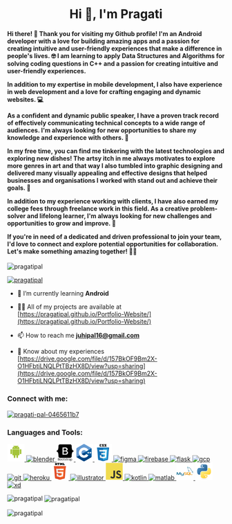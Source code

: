 <h1 align="center">Hi 👋, I'm Pragati</h1>
<h4>Hi there! 🖖 Thank you for visiting my Github profile! I'm an Android developer with a love for building amazing apps and a passion for creating intuitive and user-friendly experiences that make a difference in people's lives. 🤓 I am learning to apply Data Structures and Algorithms for solving coding questions in C++ and a passion for creating intuitive and user-friendly experiences.

In addition to my expertise in mobile development, I also have experience in web development and a love for crafting engaging and dynamic websites. 💻

As a confident and dynamic public speaker, I have a proven track record of effectively communicating technical concepts to a wide range of audiences. I'm always looking for new opportunities to share my knowledge and experience with others. 🎤

In my free time, you can find me tinkering with the latest technologies and exploring new dishes! 
The artsy itch in me always motivates to explore more genres in art and that way I also tumbled into graphic designing and delivered many visually appealing and effective designs that helped businesses and organisations I worked with stand out and achieve their goals. 🎨

In addition to my experience working with clients, I have also earned my college fees through freelance work in this field. As a creative problem-solver and lifelong learner, I'm always looking for new challenges and opportunities to grow and improve. 💯

If you're in need of a dedicated and driven professional to join your team, I'd love to connect and explore potential opportunities for collaboration. Let's make something amazing together! 🤝🚀</h3>

<p align="left"> <img src="https://komarev.com/ghpvc/?username=pragatipal&label=Profile%20views&color=0e75b6&style=flat" alt="pragatipal" /> </p>

<p align="left"> <a href="https://github.com/ryo-ma/github-profile-trophy"><img src="https://github-profile-trophy.vercel.app/?username=pragatipal" alt="pragatipal" /></a> </p>

- 🌱 I’m currently learning **Android**

- 👨‍💻 All of my projects are available at [https://pragatipal.github.io/Portfolio-Website/](https://pragatipal.github.io/Portfolio-Website/)

- 📫 How to reach me **juhipal16@gmail.com**

- 📄 Know about my experiences [https://drive.google.com/file/d/157BkOF9Bm2X-O1HFbtiLNQLPtTBzHX8D/view?usp=sharing](https://drive.google.com/file/d/157BkOF9Bm2X-O1HFbtiLNQLPtTBzHX8D/view?usp=sharing)

<h3 align="left">Connect with me:</h3>
<p align="left">
<a href="https://linkedin.com/in/pragati-pal-0465611b7" target="blank"><img align="center" src="https://raw.githubusercontent.com/rahuldkjain/github-profile-readme-generator/master/src/images/icons/Social/linked-in-alt.svg" alt="pragati-pal-0465611b7" height="30" width="40" /></a>
</p>

<h3 align="left">Languages and Tools:</h3>
<p align="left"> <a href="https://developer.android.com" target="_blank" rel="noreferrer"> <img src="https://raw.githubusercontent.com/devicons/devicon/master/icons/android/android-original-wordmark.svg" alt="android" width="40" height="40"/> </a> <a href="https://www.blender.org/" target="_blank" rel="noreferrer"> <img src="https://download.blender.org/branding/community/blender_community_badge_white.svg" alt="blender" width="40" height="40"/> </a> <a href="https://getbootstrap.com" target="_blank" rel="noreferrer"> <img src="https://raw.githubusercontent.com/devicons/devicon/master/icons/bootstrap/bootstrap-plain-wordmark.svg" alt="bootstrap" width="40" height="40"/> </a> <a href="https://www.w3schools.com/cpp/" target="_blank" rel="noreferrer"> <img src="https://raw.githubusercontent.com/devicons/devicon/master/icons/cplusplus/cplusplus-original.svg" alt="cplusplus" width="40" height="40"/> </a> <a href="https://www.w3schools.com/css/" target="_blank" rel="noreferrer"> <img src="https://raw.githubusercontent.com/devicons/devicon/master/icons/css3/css3-original-wordmark.svg" alt="css3" width="40" height="40"/> </a> <a href="https://www.figma.com/" target="_blank" rel="noreferrer"> <img src="https://www.vectorlogo.zone/logos/figma/figma-icon.svg" alt="figma" width="40" height="40"/> </a> <a href="https://firebase.google.com/" target="_blank" rel="noreferrer"> <img src="https://www.vectorlogo.zone/logos/firebase/firebase-icon.svg" alt="firebase" width="40" height="40"/> </a> <a href="https://flask.palletsprojects.com/" target="_blank" rel="noreferrer"> <img src="https://www.vectorlogo.zone/logos/pocoo_flask/pocoo_flask-icon.svg" alt="flask" width="40" height="40"/> </a> <a href="https://cloud.google.com" target="_blank" rel="noreferrer"> <img src="https://www.vectorlogo.zone/logos/google_cloud/google_cloud-icon.svg" alt="gcp" width="40" height="40"/> </a> <a href="https://git-scm.com/" target="_blank" rel="noreferrer"> <img src="https://www.vectorlogo.zone/logos/git-scm/git-scm-icon.svg" alt="git" width="40" height="40"/> </a> <a href="https://heroku.com" target="_blank" rel="noreferrer"> <img src="https://www.vectorlogo.zone/logos/heroku/heroku-icon.svg" alt="heroku" width="40" height="40"/> </a> <a href="https://www.w3.org/html/" target="_blank" rel="noreferrer"> <img src="https://raw.githubusercontent.com/devicons/devicon/master/icons/html5/html5-original-wordmark.svg" alt="html5" width="40" height="40"/> </a> <a href="https://www.adobe.com/in/products/illustrator.html" target="_blank" rel="noreferrer"> <img src="https://www.vectorlogo.zone/logos/adobe_illustrator/adobe_illustrator-icon.svg" alt="illustrator" width="40" height="40"/> </a> <a href="https://developer.mozilla.org/en-US/docs/Web/JavaScript" target="_blank" rel="noreferrer"> <img src="https://raw.githubusercontent.com/devicons/devicon/master/icons/javascript/javascript-original.svg" alt="javascript" width="40" height="40"/> </a> <a href="https://kotlinlang.org" target="_blank" rel="noreferrer"> <img src="https://www.vectorlogo.zone/logos/kotlinlang/kotlinlang-icon.svg" alt="kotlin" width="40" height="40"/> </a> <a href="https://www.mathworks.com/" target="_blank" rel="noreferrer"> <img src="https://upload.wikimedia.org/wikipedia/commons/2/21/Matlab_Logo.png" alt="matlab" width="40" height="40"/> </a> <a href="https://www.mysql.com/" target="_blank" rel="noreferrer"> <img src="https://raw.githubusercontent.com/devicons/devicon/master/icons/mysql/mysql-original-wordmark.svg" alt="mysql" width="40" height="40"/> </a> <a href="https://www.python.org" target="_blank" rel="noreferrer"> <img src="https://raw.githubusercontent.com/devicons/devicon/master/icons/python/python-original.svg" alt="python" width="40" height="40"/> </a> <a href="https://www.adobe.com/products/xd.html" target="_blank" rel="noreferrer"> <img src="https://cdn.worldvectorlogo.com/logos/adobe-xd.svg" alt="xd" width="40" height="40"/> </a> </p>

<p><img align="left" src="https://github-readme-stats.vercel.app/api/top-langs?username=pragatipal&show_icons=true&locale=en&layout=compact" alt="pragatipal" /></p>

<p>&nbsp;<img align="center" src="https://github-readme-stats.vercel.app/api?username=pragatipal&show_icons=true&locale=en" alt="pragatipal" /></p>

<p><img align="center" src="https://github-readme-streak-stats.herokuapp.com/?user=pragatipal&" alt="pragatipal" /></p>
